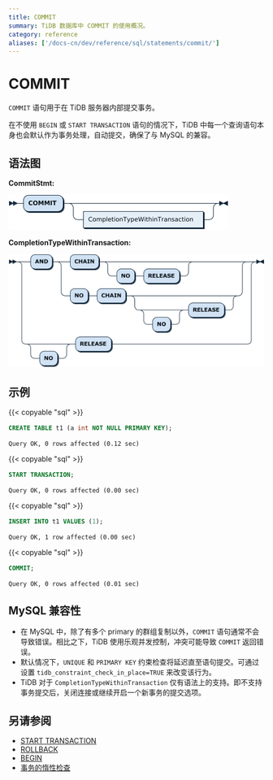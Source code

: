 ```yaml
---
title: COMMIT
summary: TiDB 数据库中 COMMIT 的使用概况。
category: reference
aliases: ['/docs-cn/dev/reference/sql/statements/commit/']
---
```


# COMMIT

`COMMIT` 语句用于在 TiDB 服务器内部提交事务。

在不使用 `BEGIN` 或 `START TRANSACTION` 语句的情况下，TiDB 中每一个查询语句本身也会默认作为事务处理，自动提交，确保了与 MySQL 的兼容。

## 语法图

**CommitStmt:**

![CommitStmt](/media/sqlgram/CommitStmt.png)

**CompletionTypeWithinTransaction:**

![CompletionTypeWithinTransaction](/media/sqlgram/CompletionTypeWithinTransaction.png)

## 示例

{{< copyable "sql" >}}

```sql
CREATE TABLE t1 (a int NOT NULL PRIMARY KEY);
```

```
Query OK, 0 rows affected (0.12 sec)
```

{{< copyable "sql" >}}

```sql
START TRANSACTION;
```

```
Query OK, 0 rows affected (0.00 sec)
```

{{< copyable "sql" >}}

```sql
INSERT INTO t1 VALUES (1);
```

```
Query OK, 1 row affected (0.00 sec)
```

{{< copyable "sql" >}}

```sql
COMMIT;
```

```
Query OK, 0 rows affected (0.01 sec)
```

## MySQL 兼容性

* 在 MySQL 中，除了有多个 primary 的群组复制以外，`COMMIT` 语句通常不会导致错误。相比之下，TiDB 使用乐观并发控制，冲突可能导致 `COMMIT` 返回错误。
* 默认情况下，`UNIQUE` 和 `PRIMARY KEY` 约束检查将延迟直至语句提交。可通过设置 `tidb_constraint_check_in_place=TRUE` 来改变该行为。
* TiDB 对于 `CompletionTypeWithinTransaction` 仅有语法上的支持。即不支持事务提交后，关闭连接或继续开启一个新事务的提交选项。

## 另请参阅

* [START TRANSACTION](/sql-statements/sql-statement-start-transaction.md)
* [ROLLBACK](/sql-statements/sql-statement-rollback.md)
* [BEGIN](/sql-statements/sql-statement-begin.md)
* [事务的惰性检查](/transaction-overview.md#惰性检查)
